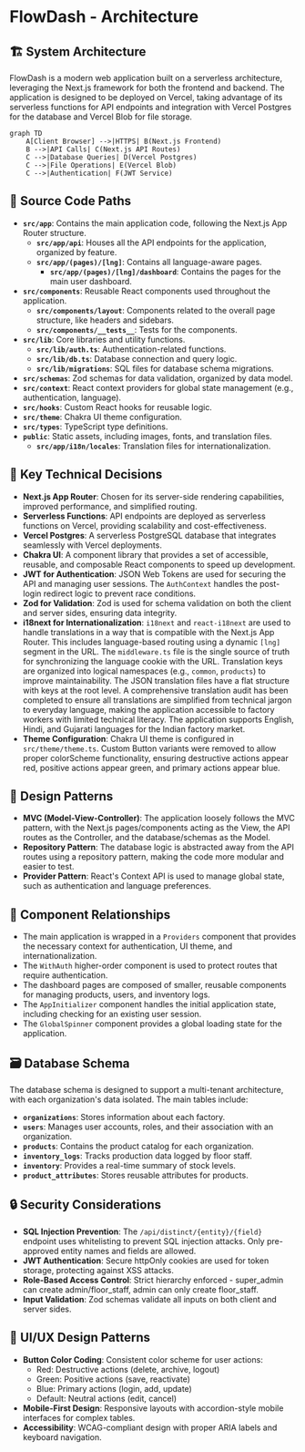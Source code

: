 # FlowDash - Architecture

## 🏗️ **System Architecture**
FlowDash is a modern web application built on a serverless architecture, leveraging the Next.js framework for both the frontend and backend. The application is designed to be deployed on Vercel, taking advantage of its serverless functions for API endpoints and integration with Vercel Postgres for the database and Vercel Blob for file storage.

```mermaid
graph TD
    A[Client Browser] -->|HTTPS| B(Next.js Frontend)
    B -->|API Calls| C(Next.js API Routes)
    C -->|Database Queries| D(Vercel Postgres)
    C -->|File Operations| E(Vercel Blob)
    C -->|Authentication| F(JWT Service)
```

## 📂 **Source Code Paths**
- **`src/app`**: Contains the main application code, following the Next.js App Router structure.
  - **`src/app/api`**: Houses all the API endpoints for the application, organized by feature.
  - **`src/app/(pages)/[lng]`**: Contains all language-aware pages.
    - **`src/app/(pages)/[lng]/dashboard`**: Contains the pages for the main user dashboard.
- **`src/components`**: Reusable React components used throughout the application.
  - **`src/components/layout`**: Components related to the overall page structure, like headers and sidebars.
  - **`src/components/__tests__`**: Tests for the components.
- **`src/lib`**: Core libraries and utility functions.
  - **`src/lib/auth.ts`**: Authentication-related functions.
  - **`src/lib/db.ts`**: Database connection and query logic.
  - **`src/lib/migrations`**: SQL files for database schema migrations.
- **`src/schemas`**: Zod schemas for data validation, organized by data model.
- **`src/context`**: React context providers for global state management (e.g., authentication, language).
- **`src/hooks`**: Custom React hooks for reusable logic.
- **`src/theme`**: Chakra UI theme configuration.
- **`src/types`**: TypeScript type definitions.
- **`public`**: Static assets, including images, fonts, and translation files.
  - **`src/app/i18n/locales`**: Translation files for internationalization.

## 🔑 **Key Technical Decisions**
- **Next.js App Router**: Chosen for its server-side rendering capabilities, improved performance, and simplified routing.
- **Serverless Functions**: API endpoints are deployed as serverless functions on Vercel, providing scalability and cost-effectiveness.
- **Vercel Postgres**: A serverless PostgreSQL database that integrates seamlessly with Vercel deployments.
- **Chakra UI**: A component library that provides a set of accessible, reusable, and composable React components to speed up development.
- **JWT for Authentication**: JSON Web Tokens are used for securing the API and managing user sessions. The `AuthContext` handles the post-login redirect logic to prevent race conditions.
- **Zod for Validation**: Zod is used for schema validation on both the client and server sides, ensuring data integrity.
- **i18next for Internationalization**: `i18next` and `react-i18next` are used to handle translations in a way that is compatible with the Next.js App Router. This includes language-based routing using a dynamic `[lng]` segment in the URL. The `middleware.ts` file is the single source of truth for synchronizing the language cookie with the URL. Translation keys are organized into logical namespaces (e.g., `common`, `products`) to improve maintainability. The JSON translation files have a flat structure with keys at the root level. A comprehensive translation audit has been completed to ensure all translations are simplified from technical jargon to everyday language, making the application accessible to factory workers with limited technical literacy. The application supports English, Hindi, and Gujarati languages for the Indian factory market.
- **Theme Configuration**: Chakra UI theme is configured in `src/theme/theme.ts`. Custom Button variants were removed to allow proper colorScheme functionality, ensuring destructive actions appear red, positive actions appear green, and primary actions appear blue.

## 🎨 **Design Patterns**
- **MVC (Model-View-Controller)**: The application loosely follows the MVC pattern, with the Next.js pages/components acting as the View, the API routes as the Controller, and the database/schemas as the Model.
- **Repository Pattern**: The database logic is abstracted away from the API routes using a repository pattern, making the code more modular and easier to test.
- **Provider Pattern**: React's Context API is used to manage global state, such as authentication and language preferences.

## 🔗 **Component Relationships**
- The main application is wrapped in a `Providers` component that provides the necessary context for authentication, UI theme, and internationalization.
- The `WithAuth` higher-order component is used to protect routes that require authentication.
- The dashboard pages are composed of smaller, reusable components for managing products, users, and inventory logs.
- The `AppInitializer` component handles the initial application state, including checking for an existing user session.
- The `GlobalSpinner` component provides a global loading state for the application.

## 🗃️ **Database Schema**
The database schema is designed to support a multi-tenant architecture, with each organization's data isolated. The main tables include:
- **`organizations`**: Stores information about each factory.
- **`users`**: Manages user accounts, roles, and their association with an organization.
- **`products`**: Contains the product catalog for each organization.
- **`inventory_logs`**: Tracks production data logged by floor staff.
- **`inventory`**: Provides a real-time summary of stock levels.
- **`product_attributes`**: Stores reusable attributes for products.

## 🔒 **Security Considerations**
- **SQL Injection Prevention**: The `/api/distinct/{entity}/{field}` endpoint uses whitelisting to prevent SQL injection attacks. Only pre-approved entity names and fields are allowed.
- **JWT Authentication**: Secure httpOnly cookies are used for token storage, protecting against XSS attacks.
- **Role-Based Access Control**: Strict hierarchy enforced - super_admin can create admin/floor_staff, admin can only create floor_staff.
- **Input Validation**: Zod schemas validate all inputs on both client and server sides.

## 🎨 **UI/UX Design Patterns**
- **Button Color Coding**: Consistent color scheme for user actions:
  - Red: Destructive actions (delete, archive, logout)
  - Green: Positive actions (save, reactivate)
  - Blue: Primary actions (login, add, update)
  - Default: Neutral actions (edit, cancel)
- **Mobile-First Design**: Responsive layouts with accordion-style mobile interfaces for complex tables.
- **Accessibility**: WCAG-compliant design with proper ARIA labels and keyboard navigation.